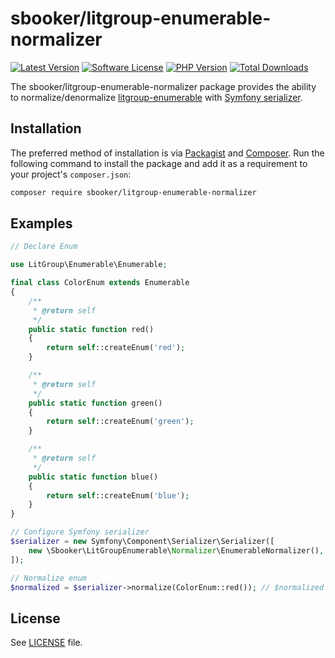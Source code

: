 # sbooker/litgroup-enumerable-normalizer

[![Latest Version][badge-release]][release]
[![Software License][badge-license]][license]
[![PHP Version][badge-php]][php]
[![Total Downloads][badge-downloads]][downloads]

The sbooker/litgroup-enumerable-normalizer package provides the ability to normalize/denormalize 
[litgroup-enumerable][litgroup-enumerable] with [Symfony serializer][symfony-serializer].

## Installation

The preferred method of installation is via [Packagist][] and [Composer][]. Run
the following command to install the package and add it as a requirement to
your project's `composer.json`:

```bash
composer require sbooker/litgroup-enumerable-normalizer
```

## Examples

```php
// Declare Enum 

use LitGroup\Enumerable\Enumerable;

final class ColorEnum extends Enumerable
{
    /**
     * @return self
     */
    public static function red()
    {
        return self::createEnum('red');
    }

    /**
     * @return self
     */
    public static function green()
    {
        return self::createEnum('green');
    }

    /**
     * @return self
     */
    public static function blue()
    {
        return self::createEnum('blue');
    }
}

// Configure Symfony serializer
$serializer = new Symfony\Component\Serializer\Serializer([
    new \Sbooker\LitGroupEnumerable\Normalizer\EnumerableNormalizer(),
]);

// Normalize enum
$normalized = $serializer->normalize(ColorEnum::red()); // $normalized === 'red'
```

## License
See [LICENSE][license] file.

[badge-release]: https://img.shields.io/packagist/v/sbooker/litgroup-enumerable-normalizer.svg?style=flat-square
[badge-license]: https://img.shields.io/badge/license-MIT-brightgreen.svg?style=flat-square
[badge-php]: https://img.shields.io/packagist/php-v/sbooker/litgroup-enumerable-normalizer.svg?style=flat-square
[badge-downloads]: https://img.shields.io/packagist/dt/sbooker/litgroup-enumerable-normalizer.svg?style=flat-square

[release]: https://img.shields.io/packagist/v/sbooker/litgroup-enumerable-normalizer
[license]: https://github.com/sbooker/litgroup-enumerable-normalizer/blob/master/LICENSE
[php]: https://php.net
[downloads]: https://packagist.org/packages/sbooker/litgroup-enumerable-normalizer

[litgroup-enumerable]: https://github.com/LitGroup/enumerable.php
[symfony-serializer]: https://symfony.com/doc/current/components/serializer.html#normalizers
[packagist]: https://packagist.org/packages/ramsey/uuid-doctrine
[composer]: http://getcomposer.org/
[doctrine-getting-started]: https://www.doctrine-project.org/projects/doctrine-orm/en/current/tutorials/getting-started.html

